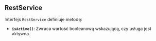 ## RestService

Interfejs `RestService` definiuje metodę:

* **`isActive()`**: Zwraca wartość booleanową wskazującą, czy usługa jest aktywna.
